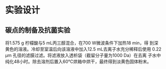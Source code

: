 # 实验设计

## 碳点的制备及抗菌实验
将1.575 g 柠檬酸与5 mL丙三醇混合，在700 W微波条件下加热18 min，得 到深黄色的溶液。冷却至室温后向该溶液中加入12.5 mL去离子水充分稀释后使用 0.22 μm 孔径的滤膜过滤。将滤液放入透析袋（截留分子量为1000 Da）在去离 子水中纯化48小时。除去溶剂后置入60℃烘箱中烘干，最终得到淡黄色固体粉末。